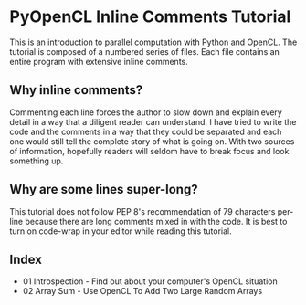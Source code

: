 # PyOpenCL Inline Comments Tutorial

This is an introduction to parallel computation with Python and OpenCL.  The tutorial is composed of a numbered series of files.  Each file contains an entire program with extensive inline comments.

## Why inline comments?

Commenting each line forces the author to slow down and explain every detail in a way that a diligent reader can understand.  I have tried to write the code and the comments in a way that they could be separated and each one would still tell the complete story of what is going on.  With two sources of information, hopefully readers will seldom have to break focus and look something up.

## Why are some lines super-long?

This tutorial does not follow PEP 8's recommendation of 79 characters per-line because there are long comments mixed in with the code.  It is best to turn on code-wrap in your editor while reading this tutorial.

## Index

- 01 Introspection - Find out about your computer's OpenCL situation
- 02 Array Sum - Use OpenCL To Add Two Large Random Arrays